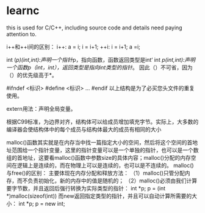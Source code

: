 learnc
======

this is used for C/C++, including source code and details need paying attention to.

i++和++i间的区别：
i++: a = i; i = i+1;
++i: i = i+1; a =i; 

int (*p)(int,int):声明一个指针*p，指向函数，函数返回类型是int‘
int *p(int,int):声明一个函数p（int，int），返回类型是指向int类型的指针*。
因此（）不可省，因为（）的优先级高于*。

 #ifndef <标识>
 #define <标识>
	...
#endif
以上结构是为了必买您头文件的重复使用。

extern用法：声明全局变量。


根据C99标准，为边界对齐，结构体可以给成员增加填充字节。实际上，大多数的编译器会使结构体中的每个成员与结构体最大的成员有相同的大小


malloc()函数其实就是在内存当中找一篇指定大小的空间，然后将这个空间的首地址范围给一个指针变量，这里的指针变量可以是一个单独的指针，也可以是一个数组的首地址，这要看malloc()函数中参数size的具体内容；malloc()分配的内存空间在逻辑上是连续的，而在物理上可以是连续的，也可以是不连续的。
malloc()与free()的区别：
主要体现在内存分配和释放方法：
（1）malloc()只管分配内存，而不负责初始化，新的内存中的值是随机的；
（2）malloc()必须由我们计算要字节数，并且返回后强行转换为实际类型的指针：
	int *p;
	p = (int *)malloc(sizeof(int))
而new返回指定类型的指针，并且可以自动计算所需要的大小：
	int *p;
	p = new int;
